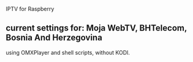 
IPTV for Raspberry

current settings for: Moja WebTV, BHTelecom, Bosnia And Herzegovina
---
using OMXPlayer and shell scripts, without KODI.
